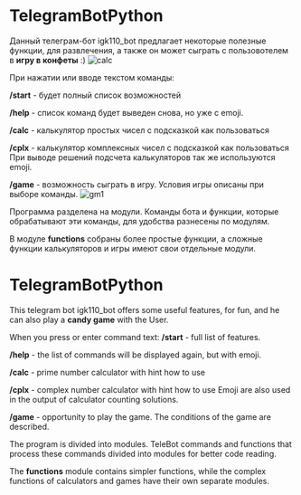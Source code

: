 # TelegramBotPython
Данный телеграм-бот igk110_bot предлагает некоторые полезные функции,
для развлечения, а также он может сыграть с пользовотелем в **игру в конфеты** :)
![calc](https://user-images.githubusercontent.com/36072345/204052599-124f10bc-490f-4c56-a51b-140c7a9136b7.jpg)

При нажатии или вводе текстом команды:

**/start**  - будет полный список возможностей

**/help**  - список команд будет выведен снова, но уже с emoji.

**/calc**  - калькулятор простых чисел с подсказкой как пользоваться

**/cplx**  - калькулятор комплексных чисел с подсказкой как пользоваться
При выводе решений подсчета калькуляторов так же используются emoji. 

**/game**  - возможность сыграть в игру. Условия игры описаны при выборе команды.
![gm1](https://user-images.githubusercontent.com/36072345/204052608-6f0a8b60-806e-4de6-afa6-90cd73dd34ce.jpg)


Программа разделена на модули.
Команды бота и функции, которые обрабатывают эти команды, для удобства 
разнесены по модулям. 

В модуле **functions** собраны более простые функции, а сложные функции калькуляторов и игры имеют свои
отдельные модули.


# TelegramBotPython

This telegram bot igk110_bot offers some useful features,
for fun, and he can also play a **candy game** with the User.

When you press or enter command text:
**/start**  - full list of features.

**/help**  - the list of commands will be displayed again, but with emoji.

**/calc**  - prime number calculator with hint how to use

**/cplx**  - complex number calculator with hint how to use
Emoji are also used in the output of calculator counting solutions. 

**/game**  - opportunity to play the game. The conditions of the game are described.

The program is divided into modules.
TeleBot commands and functions that process these commands divided into modules for better code reading.

The **functions** module contains simpler functions, while the complex functions of calculators and games have 
their own separate modules.
